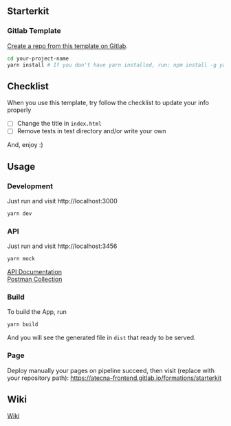 ## Starterkit

### Gitlab Template

[Create a repo from this template on Gitlab](https://gitlab.com/atecna-frontend/formations/starterkit/export).

```bash
cd your-project-name
yarn install # If you don't have yarn installed, run: npm install -g yarn
```

## Checklist

When you use this template, try follow the checklist to update your info properly

- [ ] Change the title in `index.html`
- [ ] Remove tests in test directory and/or write your own

And, enjoy :)

## Usage

### Development

Just run and visit http://localhost:3000

```bash
yarn dev
```

### API

Just run and visit http://localhost:3456  

```bash
yarn mock
```
[API Documentation](https://app.swaggerhub.com/apis-docs/amelique-atecna/Atecna-workout/1.0.0)  
[Postman Collection](atecna-workout-api.postman_collection.json)

### Build

To build the App, run

```bash
yarn build
```

And you will see the generated file in `dist` that ready to be served.

### Page

Deploy manually your pages on pipeline succeed, then visit (replace with your repository path):  https://atecna-frontend.gitlab.io/formations/starterkit

## Wiki

[Wiki](https://gitlab.com/atecna-frontend/formations/starterkit/-/wikis/home)
